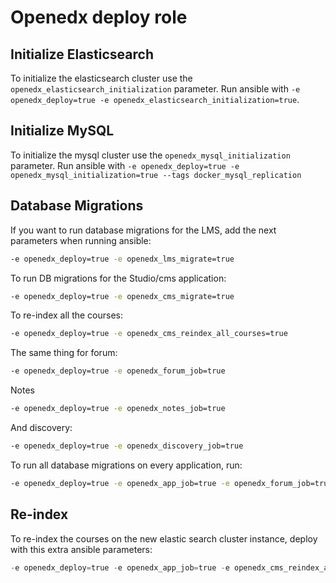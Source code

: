 # Openedx deploy role

## Initialize Elasticsearch
To initialize the elasticsearch cluster use the `openedx_elasticsearch_initialization` parameter.
Run ansible with `-e openedx_deploy=true -e openedx_elasticsearch_initialization=true`.

## Initialize MySQL
To initialize the mysql cluster use the `openedx_mysql_initialization` parameter.
Run ansible with `-e openedx_deploy=true -e openedx_mysql_initialization=true --tags docker_mysql_replication`

## Database Migrations

If you want to run database migrations for the LMS, add the next parameters when running ansible:
```bash
-e openedx_deploy=true -e openedx_lms_migrate=true 
```

To run DB migrations for the Studio/cms application:
```bash
-e openedx_deploy=true -e openedx_cms_migrate=true 
```

To re-index all the courses:
```bash
-e openedx_deploy=true -e openedx_cms_reindex_all_courses=true 
```

The same thing for forum:
```bash
-e openedx_deploy=true -e openedx_forum_job=true 
```

Notes
```bash
-e openedx_deploy=true -e openedx_notes_job=true 
```
And discovery:
```bash
-e openedx_deploy=true -e openedx_discovery_job=true
```

To run all database migrations on every application, run:
```bash
-e openedx_deploy=true -e openedx_app_job=true -e openedx_forum_job=true -e openedx_notes_job=true -e openedx_discovery_job=true
```

## Re-index

To re-index the courses on the new elastic search cluster instance, deploy with this extra ansible parameters:

```python
-e openedx_deploy=true -e openedx_app_job=true -e openedx_cms_reindex_all_courses=true
```
